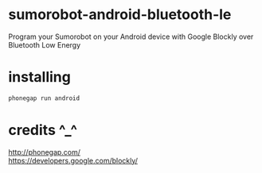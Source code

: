 # sumorobot-android-bluetooth-le
Program your Sumorobot on your Android device with Google Blockly over Bluetooth Low Energy

# installing
```bash
phonegap run android
```

# credits ^_^
http://phonegap.com/ <br/>
https://developers.google.com/blockly/
